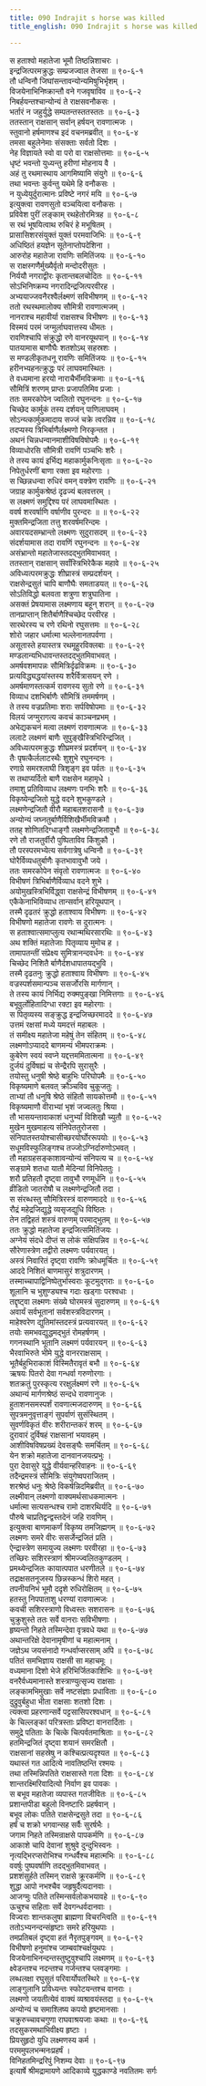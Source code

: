 ```yaml
---
title: 090 Indrajit s horse was killed
title_english: 090 Indrajit s horse was killed

---
```


<div class="audioEmbed"  caption="श्रीराम-हरिसीताराममूर्ति-घनपाठिभ्यां वचनम्" src="https://archive.org/download/Ramayana-recitation-Sriram-harisItArAmamUrti-Ghanapaati-v2/Kanda_6/Kanda_6_YK-090-Indrajit_s_horse_was_killed_0.mp3"></div>

स हताश्वो महातेजा भूमौ तिष्ठन्निशाचरः ।  
इन्द्रजित्परमक्रुद्धः सम्प्रजज्वाल तेजसा ॥ ९०-६-१  
तौ धन्विनौ जिघांसन्तावन्योन्यमिषुभिर्भृशम् ।  
विजयेनाभिनिष्क्रान्तौ वने गजवृषाविव ॥ ९०-६-२  
निबर्हयन्तश्चान्योन्यं ते राक्षसवनौकसः ।  
भर्तारं न जहुर्युद्धे सम्पतन्तस्ततस्ततः ॥ ९०-६-३  
ततस्तान् राक्षसान् सर्वान् हर्षयन् रावणात्मजः ।  
स्तुवानो हर्षमाणश्च इदं वचनमब्रवीत् ॥ ९०-६-४  
तमसा बहुलेनेमाः संसक्ताः सर्वतो दिशः ।  
नेह विज्ञायते स्वो वा परो वा राक्षसोत्तमाः ॥ ९०-६-५  
धृष्टं भवन्तो युध्यन्तु हरीणां मोहनाय वै ।  
अहं तु रथमास्थाय आगमिष्यामि संयुगे ॥ ९०-६-६  
तथा भवन्तः कुर्वन्तु यथेमे हि वनौकसः ।  
न युध्येयुर्दुरात्मानः प्रविष्टे नगरं मयि ॥ ९०-६-७  
इत्युक्त्वा रावणसुतो वञ्चयित्वा वनौकसः ।  
प्रविवेश पुरीं लङ्काम् रथहेतोरमित्रह ॥ ९०-६-८  
स रथं भूषयित्वाथ रुचिरं हे मभूषितम् ।  
प्रासासिशरसंयुक्तं युक्तं परमवाजिभिः ॥ ९०-६-९  
अधिष्ठितं हयज्ञेन सूतेनाप्तोपदेशिना ।  
आरुरोह महातेजा रावणिः समितिंजयः ॥ ९०-६-१०  
स राक्षस्गणैर्मुख्यैर्वृतो मन्दोदरीसुतः ।  
निर्ययौ नगराद्वीरः कृतान्तबलचोदितः ॥ ९०-६-११  
सोऽभिनिष्क्रम्य नगरादिन्द्रजित्परवीरह ।  
अभ्ययाज्जवनैरश्वैर्लक्ष्मणं सविभीषणम् ॥ ९०-६-१२  
ततो रथस्थमालोक्य सौमित्री रावणात्मजम् ।  
नानराश्च महावीर्या राक्षसश्च विभीषणः ॥ ९०-६-१३  
विस्मयं परमं जग्मुर्लाघवात्तस्य धीमतः ।  
रावणिश्चापि संक्रुद्धो रणे वानरयूथपान् ॥ ९०-६-१४  
पातयामास बाणौघैः शतशोऽथ् सहस्रशः ।  
स मण्डलीकृतधनू रावणिः समितिंजयः ॥ ९०-६-१५  
हरीनभ्यहनत्क्रुद्धः परं लाघवमास्थितः ।  
ते वध्यमाना हरयो नाराचैर्भीमविक्रमाः ॥ ९०-६-१६  
सौमित्रिं शरणम् प्राप्तः प्रजापतिमिव प्रजाः ।  
ततः समरकोपेन ज्वलितो रघुनन्दनः ॥ ९०-६-१७  
चिच्छेद कार्मुकं तस्य दर्शयन् पाणिलाघवम् ।  
सोऽन्य्त्कार्मुकमादाय सज्जं चक्रे त्वरन्निव ॥ ९०-६-१८  
तदप्यस्य त्रिभिर्बाणैर्लक्ष्मणो निरकृन्तत ।  
अथनं चिन्नधन्वानमाशीविषविषोपमैः ॥ ९०-६-१९  
विव्याधोरसि सौमित्री रावणिं पञ्चभिः शरैः ।  
ते तस्य कायं इर्भिद्य महाकार्मुकनिःसृताः ॥ ९०-६-२०  
निपेतुर्धरणीं बाणा रक्ता इव महोरगाः ।  
स च्छिन्नधन्वा रुधिरं वमन् वक्त्रेण रावणिः ॥ ९०-६-२१  
जग्राह कार्मुकश्रेष्ठं दृढज्यं बलवत्तरम् ।  
स लक्ष्मणं समुद्दिश्य परं लाघवमास्थितः ।  
ववर्ष शरवर्षाणि वर्षाणीव पुरन्दरः ॥ ॥ ९०-६-२२  
मुक्तमिन्द्रजिता तत्तु शरवर्षमरिन्दमः ।  
अवारयदसम्भ्रान्तो लक्ष्मणः सुदुरासदम् ॥ ९०-६-२३  
संदर्शयामास तदा रावणिं रघुनन्दनः ॥ ९०-६-२४  
असंभ्रान्तो महातेजास्तदद्भुतमिवाभवत् ।  
ततस्तान् राक्षसान् सर्वांस्त्रिभिरेकैक महावे ॥ ९०-६-२५  
अविध्यत्परमक्रुद्धः शीघ्रास्त्रं सम्प्रदर्शयन् ।  
राक्षसेन्द्रसुतं चापि बाणौघैः समताडयत् ॥ ९०-६-२६  
सोऽतिविद्धो बलवता शत्रुणा शत्रुघातिना ।  
असक्तं प्रेषयामास लक्ष्मणाय बहून् शरान् ॥ ९०-६-२७  
तानप्राप्तान् शितैर्बाणैश्चिच्छेद परवीरह ।  
सारथेरस्य च रणे रथिनो रघुसत्तमः ॥ ९०-६-२८  
शोरो जहार धर्मात्मा भल्लेनानतपर्वणा ।  
असूतास्ते हयास्तत्र रथमूहुरविक्लबाः ॥ ९०-६-२९  
मण्डलान्यभिधावन्तस्तदद्भुतमिवाभवत् ।  
अमर्षवशमापन्नः सौमित्रिर्दृढविक्रमः ॥ ९०-६-३०  
प्रत्यविद्ध्यद्धयांस्तस्य शरैर्वित्रासयन् रणे ।  
अमर्षमाणस्तत्कर्म रावणस्य सुतो रणे ॥ ९०-६-३१  
विव्याध दशभिर्बाणैः सौमित्रिं तममर्षणम् ।  
ते तस्य वज्रप्रतिमाः शराः सर्पविषोपमाः ॥ ९०-६-३२  
विलयं जग्मुरागत्य कवचं काञ्चनप्रभम् ।  
अभेद्यकचनं मत्वा लक्ष्मणं रावणात्मजः ॥ ९०-६-३३  
ललाटे लक्ष्मणं बाणैः सुपुङ्खैस्त्रिभिरिन्द्रजित् ।  
अविध्यत्परमक्रुद्धः शीघ्रमस्त्रं प्रदर्शयन् ॥ ९०-६-३४  
तैः पृषत्कैर्ललाटस्थैः शुशुभे रघुनन्दनः ।  
रणाग्रे समरश्लाघी त्रिशृङ्ग इव पर्वतः ॥ ९०-६-३५  
स तथाप्यर्दितो बाणै राक्षसेन महामृधे ।  
तमाशु प्रतिविव्याध लक्ष्मणः पनभिः शरैः ॥ ९०-६-३६  
विकृष्येन्द्रजितो युद्धे वदने शुभकुण्डले ।  
लक्ष्मणेन्द्रजितौ वीरौ महाबलशरासनौ ॥ ९०-६-३७  
अन्योन्यं जघ्नतुर्बाणैर्विशिखैर्भीमविक्रमौ ।  
ततह् शोणितदिग्धाङ्गौ लक्ष्मणेन्द्रजितावुभौ ॥ ९०-६-३८  
रणे तौ राजतुर्वीरौ पुष्पिताविव किंशुकौ ।  
तौ परस्परमभ्येत्य सर्वगात्रेषु धन्विनौ ॥ ९०-६-३९  
घोरैर्विव्यधतुर्बाणैः कृतभावावुभौ जये ।  
ततः समरकोपेन संवृतो रावणात्मजः ॥ ९०-६-४०  
विभीषणं त्रिभिर्बाणैर्विव्याध वदने शुभे ।  
अयोमुखस्त्रिभिर्विद्ध्वा राक्षसेन्द्रं विभीषणम् ॥ ९०-६-४१  
एकैकेनाभिविव्याध तान्सर्वान् हरियूथपान् ।  
तस्मै दृढतरं क्रुद्धो हताश्वाय विभीषणः ॥ ९०-६-४२  
विभीषणो महातेजा रावणेः स दुरात्मनः ।  
स हताश्वात्समाप्लुत्य रथान्मथिरसारथिः ॥ ९०-६-४३  
अथ शक्तिं महातेजाः पितृव्याय मुमोच ह ।  
तामापतन्तीं संप्रेक्ष्य सुमित्रानन्दवर्धनः ॥ ९०-६-४४  
चिच्छेद निशितै र्बाणैर्दशधापातयद्भुवि ।  
तस्मै दृढतनुः क्रुद्धो हताश्वाय विभीषणः ॥ ९०-६-४५  
वज्रस्पर्शसमान्पञ्च ससर्जोरसि मार्गणान् ।  
ते तस्य कायं निर्भिद्य रुक्मपुङ्खा निमित्तगाः ॥ ९०-६-४६  
बभूवुर्लोहितादिग्धा रक्टा इव महोरगाः ।  
स पितृव्यस्य सङ्क्रुद्ध इन्द्रजिच्छरमाददे ॥ ९०-६-४७  
उत्तमं रक्षसां मध्ये यमदत्तं महाबलः ।  
तं समीक्ष्य महातेजा महेषुं तेन संहितम् ॥ ९०-६-४८  
लक्ष्मणोऽप्याददे बाणमन्यं भीमपराक्रमः ।  
कुबेरेण स्वयं स्वप्ने यद्दत्तममितात्मना ॥ ९०-६-४९  
दुर्जयं दुर्विषह्यं च सेन्द्रैरपि सुरासुरैः ।  
तयोस्तु धनुषी श्रेष्ठे बाहुभिः परिघोपमैः ॥ ९०-६-५०  
विकृष्यमाणे बलवत् क्रौञ्चविव चुकूजतुः ।  
ताभ्यां तौ धनुषि श्रेष्ठे संहितौ सायकोत्तमौ ॥ ९०-६-५१  
विकृष्यमाणौ वीराभ्यां भृशं जज्वलतुः श्रिया ।  
तौ भासयन्तावाकाशं धनुर्भ्यां विशिखौ च्युतौ ॥ ९०-६-५२  
मुखेन मुखमाहत्य संनिपेततुरोजसा ।  
संनिपातस्तयोश्चासीच्छरयोर्घोररूपयोः ॥ ९०-६-५३  
सधूमविस्फुलिङ्गश्च तज्जोऽग्निर्दारुणोऽभवत् ।  
तौ महाग्रहसङ्काशावन्योन्यं संनिपत्य च ॥ ९०-६-५४  
सङ्ग्रामे शतधा यातौ मेदिन्यां विनिपेततुः ।  
शरौ प्रतिहतौ दृष्ट्वा तावुभौ रणमूर्धनि ॥ ९०-६-५५  
व्रीडितो जातरोषौ च लक्ष्मणेन्द्रजितौ तदा ।  
स संरब्धस्तु सौमित्रिरस्त्रं वारुणमाददे ॥ ९०-६-५६  
रौद्रं महेद्रजिद्युद्धे व्यसृजद्युधि विष्ठितः ।  
तेन तद्विहतं शस्त्रं वारुणम् परमाद्भुतम् ॥ ९०-६-५७  
ततः क्रुद्धो महातेजा इन्द्रजित्समितिंजयः ।  
अग्नेयं संदधे दीप्तं स लोकं संक्षिपन्निव ॥ ९०-६-५८  
सौरेणास्त्रेण तद्वीरो लक्ष्मणः पर्यवारयत् ।  
अस्त्रं निवारितं दृष्ट्वा रावणिः क्रोधमूर्चितः ॥ ९०-६-५९  
आददे निशितं बाणमासुरं शत्रुदारणम् ।  
तस्माच्चापाद्विनिष्पेतुर्भास्वराः कूटमुद्गराः ॥ ९०-६-६०  
शूलानि च भुशुण्ड्यश्च गदाः खड्गाः परश्वधाः ।  
तद्दृष्ट्वा लक्ष्मणः संख्ये घोरमस्त्रं सुदारुणम् ॥ ९०-६-६१  
अवार्यं सर्वभूतानां सर्वशस्त्रविदारणम् ।  
माहेश्वरेण द्युतिमांस्तदस्त्रं प्रत्यवारयत् ॥ ९०-६-६२  
तयोः समभवद्युद्धमद्भुतं रोमहर्षणम् ।  
गगनस्थानि भूतानि लक्ष्मणं पर्यवारयन् ॥ ९०-६-६३  
भैरवाभिरुते भीमे युद्धे वानरराक्षसाम् ।  
भूतैर्बहुभिराकाशं विस्मितैरावृतं बभौ ॥ ९०-६-६४  
ऋषयः पितरो देवा गन्धर्वा गरुणोरगाः ।  
शतक्रतुं पुरस्कृत्य ररक्षुर्लक्ष्मणं रणे ॥ ९०-६-६५  
अथान्यं मार्गणश्रेष्ठं सन्दधे रावणानुजः ।  
हुताशनसमस्पर्शं रावणात्मजदारुणम् ॥ ९०-६-६६  
सुपत्रमनुवृत्ताङ्गं सुपर्वाणं सुसंस्थितम् ।  
सुवर्णविकृतं वीरः शरीरान्तकरं शरम् ॥ ९०-६-६७  
दुरावारं दुर्विषहं राक्षसानां भयावहम् ।  
आशीविषविषप्रख्यं देवसङ्घैः समर्चितम् ॥ ९०-६-६८  
येन शक्रो महातेजा दानवानजयत्प्रभुः ।  
पुरा देवासुरे युद्धे वीर्यवान्हरिवाहनः ॥ ९०-६-६९  
तदैन्द्रमस्त्रं सौमित्रिः संयुगेष्वपराजितम् ।  
शरश्रेष्ठं धनुः श्रेष्ठे विकर्षन्निदमिब्रवीत् ॥ ९०-६-७०  
लक्ष्मीवान् लक्ष्मणो वाक्यमर्थसाधकमात्मनः ।  
धर्मात्मा सत्यसन्धश्च रामो दाशरथिर्यदि ॥ ९०-६-७१  
पौरुषे चाप्रतिद्वन्द्वस्तदेनं जहि रावणिम् ।  
इत्युक्त्वा बाणमाकर्णं विकृष्य तमजिह्मगम् ॥ ९०-६-७२  
लक्ष्मणः समरे वीरः ससर्जेन्द्रजितं प्रति ।  
ऐन्द्रास्त्रेण समायुज्य लक्ष्मणः परवीरहा ॥ ९०-६-७३  
तच्छिरः सशिरस्त्राणं श्रीमज्ज्वलितकुण्डलम् ।  
प्रमथ्येन्द्रजितः कायात्पपात धरणीतले ॥ ९०-६-७४  
तद्राक्षसतनूजस्य छिन्नस्कन्धं शिरो महत् ।  
तपनीयनिभं भूमौ ददृशे रुधिरोक्षितम् ॥ ९०-६-७५  
हतस्तु निपपाताशु धरण्यां रावणात्मजः ।  
कवची सशिरस्त्राणो विध्वस्तः सशरासनः ॥ ९०-६-७६  
चुक्रुशुस्ते ततः सर्वे वानराः सविभीषणाः ।  
हृष्यन्तो निहते तस्मिन्देवा वृत्रवधे यथा ॥ ९०-६-७७  
अथान्तरिक्षे देवानामृषीणां च महात्मनाम् ।  
जज्ञेऽथ जयसंनादो गन्धर्वाप्सरसाम् अपि ॥ ९०-६-७८  
पतितं समभिज्ञाय राक्षसी सा महाचमूः ।  
वध्यमाना दिशो भेजे हरिभिर्जितकाशिभिः ॥ ९०-६-७९  
वनरैर्वध्यमानास्ते शस्त्राण्युत्सृज्य राक्षसाः ।  
लङ्कामभिमुखाः सर्वे नष्टसंज्ञाः प्रधाविताः ॥ ९०-६-८०  
दुद्रुवुर्बहुधा भीता राक्षसाः शतशो दिशः ।  
त्यक्त्वा प्रहरणान्सर्वे पट्टसासिपरश्वधान् ॥ ९०-६-८१  
के चिल्लङ्कां परित्रस्ताः प्रविष्टा वानरार्दिताः ।  
समुद्रे पतिताः के चित्के चित्पर्वतमाश्रिताः ॥ ९०-६-८२  
हतमिन्द्रजितं दृष्ट्वा शयानं समरक्षितौ ।  
राक्षसानां सहस्रेषु न कश्चित्प्रत्यदृश्यत ॥ ९०-६-८३  
यथास्तं गत आदित्ये नावतिष्ठन्ति रश्मयः ।  
तथा तस्मिन्निपतिते राक्षसास्ते गता दिशः ॥ ९०-६-८४  
शान्तरक्ष्मिरिवादित्यो निर्वाण इव पावकः ।  
स बभूव महातेजा व्यपास्त गतजीवितः ॥ ९०-६-८५  
प्रशान्तपीडा बहुलो विनष्टारिः प्रहर्षवान् ।  
बभूव लोकः पतिते राक्षसेन्द्रसुते तदा ॥ ९०-६-८६  
हर्षं च शक्रो भगवान्सह सर्वैः सुरर्षभैः ।  
जगाम निहते तस्मिन्राक्षसे पापकर्मणि ॥ ९०-६-८७  
आकाशे चापि देवानां शुश्रुवे दुन्दुभिस्वनः ।  
नृत्यद्भिरप्सरोभिश्च गन्धर्वैश्च महात्मभिः ॥ ९०-६-८८  
ववर्षुः पुष्पवर्षाणि तदद्भुतमिवाभवत् ।  
प्रशशंसुर्हते तस्मिन् राक्षसे क्रूरकर्मणि ॥ ९०-६-८९  
शुद्धा आपो नभश्चैव जहृषुर्दैत्यदानवाः ।  
आजग्मुः पतिते तस्मिन्सर्वलोकभयावहे ॥ ९०-६-९०  
ऊचुश्च सहिताः सर्वे देवगन्धर्वदानवाः ।  
विज्वराः शान्तकलुषा ब्राह्मणा विचरन्त्विति ॥ ९०-६-९१  
ततोऽभ्यनन्दन्संहृष्टाः समरे हरियुथपाः ।  
तमप्रतिबलं दृष्ट्वा हतं नैरृतपुङ्गवम् ॥ ९०-६-९२  
विभीषणो हनुमांश्च जाम्बवांश्चर्क्षयुथपः ।  
विजयेनाभिनन्दन्तस्तुष्टुवुश्चापि लक्ष्मणम् ॥ ९०-६-९३  
क्ष्वेडन्तश्च नदन्तश्च गर्जन्तश्च प्लवङ्गमाः ।  
लब्धलक्षा रघुसुतं परिवार्योपतस्थिरे ॥ ९०-६-९४  
लाङ्गुलानि प्रविध्यन्तः स्फोटयन्तश्च वानराः ।  
लक्ष्मणो जयतीत्येवं वाक्यं व्यश्रावयंस्तदा ॥ ९०-६-९५  
अन्योन्यं च समाश्लिष्य कपयो हृष्टमानसाः ।  
चक्रुरुच्चावचगुणा राघवाश्रयजाः कथाः ॥ ९०-६-९६  
तदसुकरमथाभिवीक्ष्य हृष्टाः ।  
प्रियसुहृदो युधि लक्ष्मणस्य कर्म ।  
परममुपलभन्मनःप्रहर्षं ।  
विनिहतमिन्द्ररिपुं निशम्य देवाः ॥ ९०-६-९७  
इत्यार्षे श्रीमद्रामायणे आदिकाव्ये युद्धकाण्डे नवतितमः सर्गः